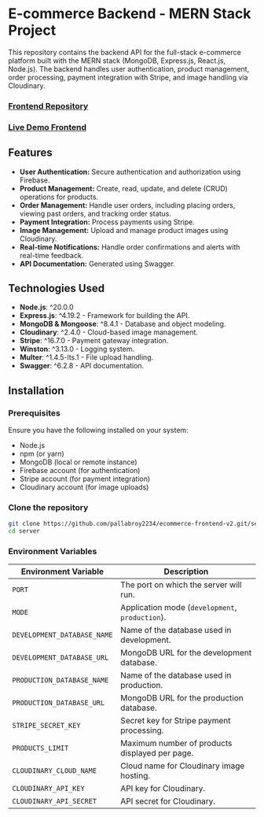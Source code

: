 # E-commerce Backend - MERN Stack Project

This repository contains the backend API for the full-stack e-commerce platform built with the MERN stack (MongoDB, Express.js, React.js, Node.js). The backend handles user authentication, product management, order processing, payment integration with Stripe, and image handling via Cloudinary.

### [Frontend Repository](https://github.com/pallabroy2234/ecommerce-frontend-v2.git)
### [Live Demo Frontend](https://ecommerce-frontend-v2.vercel.app/)

## Features

- **User Authentication:** Secure authentication and authorization using Firebase.
- **Product Management:** Create, read, update, and delete (CRUD) operations for products.
- **Order Management:** Handle user orders, including placing orders, viewing past orders, and tracking order status.
- **Payment Integration:** Process payments using Stripe.
- **Image Management:** Upload and manage product images using Cloudinary.
- **Real-time Notifications:** Handle order confirmations and alerts with real-time feedback.
- **API Documentation:** Generated using Swagger.

## Technologies Used

- **Node.js**: ^20.0.0
- **Express.js**: ^4.19.2 - Framework for building the API.
- **MongoDB & Mongoose**: ^8.4.1 - Database and object modeling.
- **Cloudinary**: ^2.4.0 - Cloud-based image management.
- **Stripe**: ^16.7.0 - Payment gateway integration.
- **Winston**: ^3.13.0 - Logging system.
- **Multer**: ^1.4.5-lts.1 - File upload handling.
- **Swagger**: ^6.2.8 - API documentation.

## Installation

### Prerequisites

Ensure you have the following installed on your system:

- Node.js
- npm (or yarn)
- MongoDB (local or remote instance)
- Firebase account (for authentication)
- Stripe account (for payment integration)
- Cloudinary account (for image uploads)

### Clone the repository

```bash
git clone https://github.com/pallabroy2234/ecommerce-frontend-v2.git/server
cd server
```
### Environment Variables
| Environment Variable              | Description                                 |
|-----------------------------------|---------------------------------------------|
| `PORT`                            | The port on which the server will run.      |
| `MODE`                            | Application mode (`development`, `production`). |
| `DEVELOPMENT_DATABASE_NAME`       | Name of the database used in development.   |
| `DEVELOPMENT_DATABASE_URL`        | MongoDB URL for the development database.   |
| `PRODUCTION_DATABASE_NAME`        | Name of the database used in production.    |
| `PRODUCTION_DATABASE_URL`         | MongoDB URL for the production database.    |
| `STRIPE_SECRET_KEY`               | Secret key for Stripe payment processing.   |
| `PRODUCTS_LIMIT`                  | Maximum number of products displayed per page. |
| `CLOUDINARY_CLOUD_NAME`           | Cloud name for Cloudinary image hosting.    |
| `CLOUDINARY_API_KEY`              | API key for Cloudinary.                     |
| `CLOUDINARY_API_SECRET`           | API secret for Cloudinary.                  |
